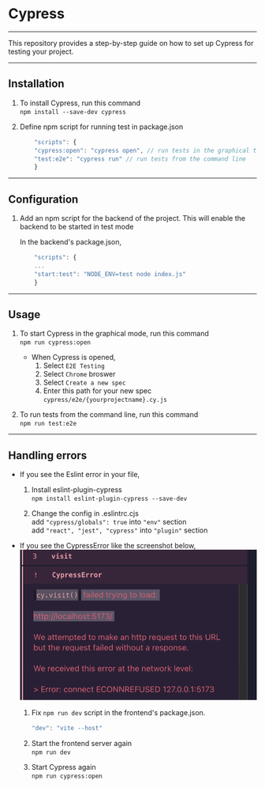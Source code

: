 # Cypress

---

This repository provides a step-by-step guide on how to set up Cypress for testing your project.

---

## Installation

1. To install Cypress, run this command  
    `npm install --save-dev cypress`

2. Define npm script for running test in package.json

    ```javascript
        "scripts": {
        "cypress:open": "cypress open", // run tests in the graphical test mode
        "test:e2e": "cypress run" // run tests from the command line
        }
    ```

---

## Configuration

1. Add an npm script for the backend of the project. This will enable the backend to be started in test mode

    In the backend's package.json,

    ```javascript
        "scripts": {
        ...
        "start:test": "NODE_ENV=test node index.js"
        }
    ```
---

## Usage

1. To start Cypress in the graphical mode, run this command  
    `npm run cypress:open`

     - When Cypress is opened,  
       1. Select `E2E Testing`  
       2. Select `Chrome` broswer  
       3. Select `Create a new spec`  
       4. Enter this path for your new spec `cypress/e2e/{yourprojectname}.cy.js`  

2. To run tests from the command line, run this command  
    `npm run test:e2e`

---

## Handling errors

- If you see the Eslint error in your file,

    1. Install eslint-plugin-cypress  
        `npm install eslint-plugin-cypress --save-dev`
       
    3. Change the config in .eslintrc.cjs  
        add `"cypress/globals": true` into `"env"` section  
        add `"react", "jest", "cypress"` into `"plugin"` section  

- If you see the CypressError like the screenshot below,  
![Alt text](image/cypressError.png)

    1. Fix `npm run dev` script in the frontend's package.json.
        ```javascript
        "dev": "vite --host"
        ```
        
    2. Start the frontend server again  
       `npm run dev`
       
    4. Start Cypress again  
       `npm run cypress:open`
